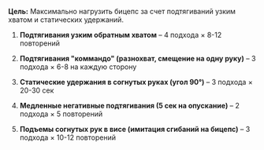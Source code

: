**Цель:** Максимально нагрузить бицепс за счет подтягиваний узким хватом и статических удержаний.

1. **Подтягивания узким обратным хватом** – 4 подхода × 8-12 повторений
    
2. **Подтягивания "коммандо" (разнохват, смещение на одну руку)** – 3 подхода × 6-8 на каждую сторону
    
3. **Статические удержания в согнутых руках (угол 90°)** – 3 подхода × 20-30 сек
    
4. **Медленные негативные подтягивания (5 сек на опускание)** – 2 подхода × 5 повторений
    
5. **Подъемы согнутых рук в висе (имитация сгибаний на бицепс)** – 3 подхода × 10-12 повторений
